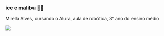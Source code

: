### ice e malibu 🤙🏻
Mirella Alves,
cursando o Alura, aula de robótica,
3* ano do ensino médio

![](https://media1.tenor.com/m/mtiOW6O-k8YAAAAd/shrek-shrek-rizz.gif)
